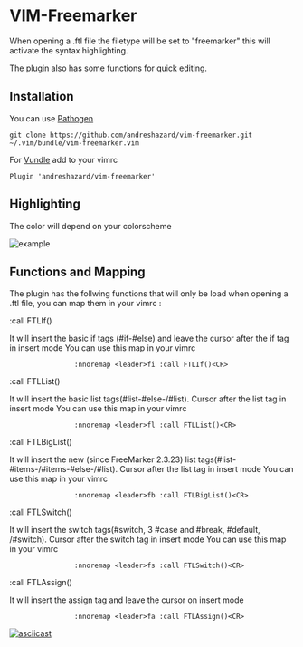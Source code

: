 VIM-Freemarker
==============

When opening a .ftl file the filetype will be set to "freemarker"
this will activate the syntax highlighting.

The plugin also has some functions for quick editing.

Installation
------------

You can use [Pathogen](https://github.com/tpope/vim-pathogen)
```
git clone https://github.com/andreshazard/vim-freemarker.git
~/.vim/bundle/vim-freemarker.vim
```
For [Vundle](https://github.com/VundleVim/Vundle.vim)
add to your vimrc
```
Plugin 'andreshazard/vim-freemarker'
```

Highlighting
------------

The color will depend on your colorscheme

![example](http://i.imgur.com/ZMyk3V6.png)

Functions and Mapping
---------------------

The plugin has the follwing functions that will only be load when opening a
.ftl file, you can map them in your vimrc :

:call FTLIf()

It will insert the basic if tags (#if-#else) and leave the cursor after the if tag
in insert mode
You can use this map in your vimrc

                    :nnoremap <leader>fi :call FTLIf()<CR>

:call FTLList()

It will insert the basic list tags(#list-#else-/#list). Cursor after the list tag in
insert mode
You can use this map in your vimrc

                    :nnoremap <leader>fl :call FTLList()<CR>

:call FTLBigList()

It will insert the new (since FreeMarker 2.3.23) list tags(#list-#items-/#items-#else-/#list).
Cursor after the list tag in insert mode
You can use this map in your vimrc

                    :nnoremap <leader>fb :call FTLBigList()<CR>

:call FTLSwitch()

It will insert the switch tags(#switch, 3 #case and #break, #default, /#switch).
Cursor after the switch tag in insert mode
You can use this map in your vimrc

                    :nnoremap <leader>fs :call FTLSwitch()<CR>

:call FTLAssign()

It will insert the assign tag and leave the cursor on insert mode

                    :nnoremap <leader>fa :call FTLAssign()<CR>


[![asciicast](https://asciinema.org/a/8j855own08xueb99zt5r4s1xa.png)](https://asciinema.org/a/8j855own08xueb99zt5r4s1xa)
